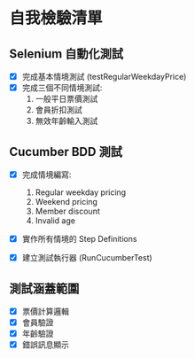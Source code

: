 # 自我檢驗清單

## Selenium 自動化測試

- [x] 完成基本情境測試 (testRegularWeekdayPrice)
- [x] 完成三個不同情境測試:
    1. 一般平日票價測試
    2. 會員折扣測試
    3. 無效年齡輸入測試

## Cucumber BDD 測試

- [x] 完成情境編寫:
    1. Regular weekday pricing
    2. Weekend pricing
    3. Member discount
    4. Invalid age

- [x] 實作所有情境的 Step Definitions
- [x] 建立測試執行器 (RunCucumberTest)

## 測試涵蓋範圍

- [x] 票價計算邏輯
- [x] 會員驗證
- [x] 年齡驗證
- [x] 錯誤訊息顯示
